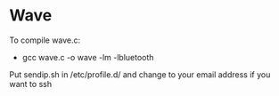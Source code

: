 # Wave

To compile wave.c:
- gcc wave.c -o wave -lm -lbluetooth

Put sendip.sh in /etc/profile.d/ and change to your email address if you want to ssh